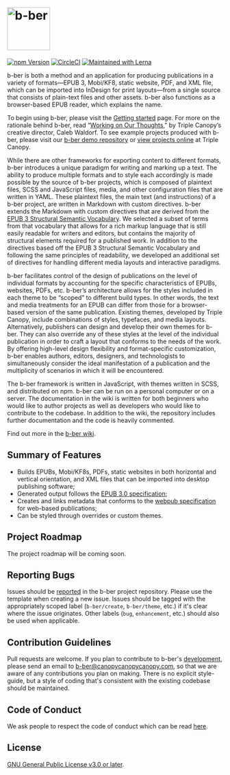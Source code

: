 <h1>
    <img alt="b-ber" src="https://user-images.githubusercontent.com/4243474/38133122-2af4f794-340e-11e8-8ac9-9b46afecfd9b.png" width="100" alt="b-ber">
</h1>

[![npm Version](https://img.shields.io/npm/v/@canopycanopycanopy/b-ber-cli.svg)](https://www.npmjs.com/search?q=@canopycanopycanopy)
[![CircleCI](https://img.shields.io/circleci/build/github/triplecanopy/b-ber/main.svg?label=circle&maxAge=43200)](https://circleci.com/gh/triplecanopy/b-ber)
[![Maintained with Lerna](https://img.shields.io/badge/maintained%20with-lerna-cc00ff.svg)](https://lerna.js.org/)

b-ber is both a method and an application for producing publications in a variety of formats—EPUB 3, Mobi/KF8, static website, PDF, and XML file, which can be imported into InDesign for print layouts—from a single source that consists of plain-text files and other assets. b-ber also functions as a browser-based EPUB reader, which explains the name.

To begin using b-ber, please visit the [Getting started](https://github.com/triplecanopy/b-ber/wiki/getting-started) page. For more on the rationale behind b-ber, read “[Working on Our Thoughts](https://www.canopycanopycanopy.com/series/did_you_get_the_l/contents/working-on-our-thoughts),” by Triple Canopy’s creative director, Caleb Waldorf. To see example projects produced with b-ber, please visit our [b-ber demo repository](https://github.com/triplecanopy/b-ber-demos) or [view projects online](https://www.canopycanopycanopy.com/browse?page=1&types=bber_project&sort=published_at_desc) at Triple Canopy.

While there are other frameworks for exporting content to different formats, b-ber introduces a unique paradigm for writing and marking up a text. The ability to produce multiple formats and to style each accordingly is made possible by the source of b-ber projects, which is composed of plaintext files, SCSS and JavaScript files, media, and other configuration files that are written in YAML. These plaintext files, the main text (and instructions) of a b-ber project, are written in Markdown with custom directives. b-ber extends the Markdown with custom directives that are derived from the [EPUB 3 Structural Semantic Vocabulary](https://idpf.github.io/epub-vocabs/structure/). We selected a subset of terms from that vocabulary that allows for a rich markup language that is still easily readable for writers and editors, but contains the majority of structural elements required for a published work. In addition to the directives based off the EPUB 3 Structural Semantic Vocabulary and following the same principles of readability, we developed an additional set of directives for handling different media layouts and interactive paradigms.

b-ber facilitates control of the design of publications on the level of individual formats by accounting for the specific characteristics of EPUBs, websites, PDFs, etc. b-ber’s architecture allows for the styles included in each theme to be “scoped” to different build types. In other words, the text and media treatments for an EPUB can differ from those for a browser-based version of the same publication. Existing themes, developed by Triple Canopy, include combinations of styles, typefaces, and media layouts. Alternatively, publishers can design and develop their own themes for b-ber. They can also override any of these styles at the level of the individual publication in order to craft a layout that conforms to the needs of the work. By offering high-level design flexibility and format-specific customization, b-ber enables authors, editors, designers, and technologists to simultaneously consider the ideal manifestation of a publication and the multiplicity of scenarios in which it will be encountered.

The b-ber framework is written in JavaScript, with themes written in SCSS, and distributed on npm. b-ber can be run on a personal computer or on a server. The documentation in the wiki is written for both beginners who would like to author projects as well as developers who would like to contribute to the codebase. In addition to the wiki, the repository includes further documentation and the code is heavily commented.

Find out more in the [b-ber wiki](https://github.com/triplecanopy/b-ber/wiki).

## Summary of Features

- Builds EPUBs, Mobi/KF8s, PDFs, static websites in both horizontal and vertical orientation, and XML files that can be imported into desktop publishing software;
- Generated output follows the [EPUB 3.0 specification](http://idpf.org/epub/30);
- Creates and links metadata that conforms to the [webpub specification](https://w3c.github.io/dpub-pwp-ucr/) for web-based publications;
- Can be styled through overrides or custom themes.

## Project Roadmap

The project roadmap will be coming soon.

## Reporting Bugs

Issues should be [reported](https://github.com/triplecanopy/b-ber/issues) in the b-ber project repository. Please use the template when creating a new issue. Issues should be tagged with the appropriately scoped label (`b-ber/create`, `b-ber/theme`, etc.) if it's clear where the issue originates. Other labels (`bug`, `enhancement`, etc.) should also be used when applicable.

## Contribution Guidelines

Pull requests are welcome. If you plan to contribute to b-ber's [development](https://github.com/triplecanopy/b-ber/wiki/Installing-b-ber-for-Development), please send an email to [b-ber@canopycanopycanopy.com](mailto:b-ber@canopycanopycanopy.com), so that we are aware of any contributions you plan on making. There is no explicit style-guide, but a style of coding that's consistent with the existing codebase should be maintained.

## Code of Conduct

We ask people to respect the code of conduct which can be read [here](https://github.com/triplecanopy/b-ber/blob/main/CODE_OF_CONDUCT.md).

## License

[GNU General Public License v3.0 or later](https://spdx.org/licenses/GPL-3.0-or-later.html).
